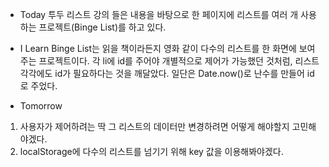 - Today
  투두 리스트 강의 들은 내용을 바탕으로 한 페이지에 리스트를
  여러 개 사용하는 프로젝트(Binge List)를 하고 있다.

- I Learn
  Binge List는 읽을 책이라든지 영화 같이 다수의 리스트를 한 화면에 보여주는 프로젝트이다.
  각 li에 id를 주어야 개별적으로 제어가 가능했던 것처럼, 리스트 각각에도 id가 필요하다는 것을 깨달았다.
  일단은 Date.now()로 난수를 만들어 id로 주었다.

- Tomorrow

1. 사용자가 제어하려는 딱 그 리스트의 데이터만 변경하려면 어떻게 해야할지 고민해야겠다.
2. localStorage에 다수의 리스트를 넘기기 위해 key 값을 이용해봐야겠다.
